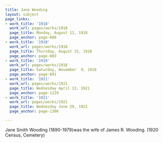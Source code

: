 ```yaml
---
title: Jane Wooding
layout: subject
page_links:
- work_title: '1918'
  work_url: pages/works/1918
  page_title: Monday, August 12, 1918
  page_anchor: page-600
- work_title: '1918'
  work_url: pages/works/1918
  page_title: Thursday, August 15, 1918
  page_anchor: page-603
- work_title: '1918'
  work_url: pages/works/1918
  page_title: Saturday, November  9, 1918
  page_anchor: page-691
- work_title: '1921'
  work_url: pages/works/1921
  page_title: Wednesday April 13, 1921
  page_anchor: page-1229
- work_title: '1921'
  work_url: pages/works/1921
  page_title: Wednesday June 29, 1921
  page_anchor: page-1306

---
```

<p>Jane Smith Wooding (1890-1979)was the wife of James R. Wooding. (1920 Census, Cemetery)</p>